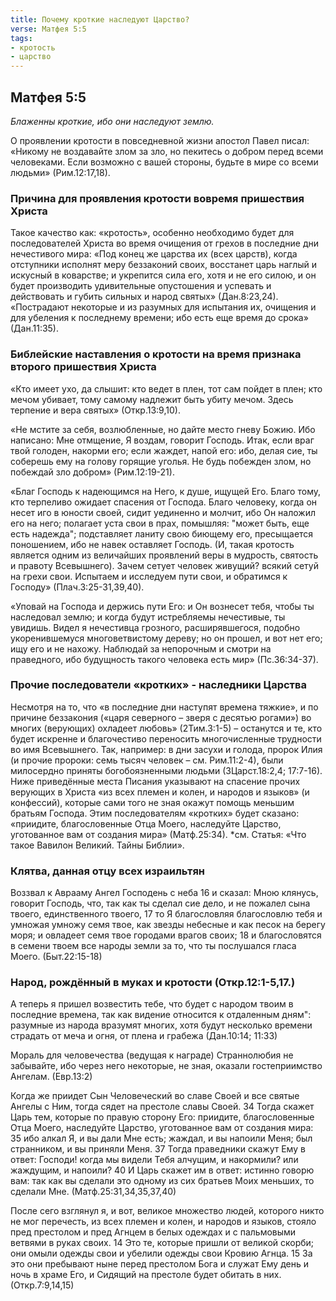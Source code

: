 ```yaml
---
title: Почему кроткие наследуют Царство?
verse: Матфея 5:5
tags: 
- кротость
- царство
---
```


## Матфея 5:5

*Блаженны кроткие, ибо они наследуют землю.* 

О проявлении кротости в повседневной жизни апостол Павел писал: «Никому не воздавайте злом за зло, но пекитесь о добром перед всеми человеками.  Если возможно с вашей стороны, будьте в мире со всеми людьми» (Рим.12:17,18). 

### Причина для проявления кротости вовремя пришествия Христа

Такое качество как: «кротость», особенно необходимо будет для последователей Христа во время очищения от грехов в последние дни нечестивого мира: «Под конец же царства их (всех царств), когда отступники исполнят меру беззаконий своих, восстанет царь наглый и искусный в коварстве; и укрепится сила его, хотя и не его силою, и он будет производить удивительные опустошения и успевать и действовать и губить сильных и народ святых» (Дан.8:23,24). «Пострадают некоторые и из разумных для испытания их, очищения и для убеления к последнему времени; ибо есть еще время до срока» (Дан.11:35).

### Библейские наставления о кротости на время признака второго пришествия Христа

«Кто имеет ухо, да слышит: кто ведет в плен, тот сам пойдет в плен; кто мечом убивает, тому самому надлежит быть убиту мечом. Здесь терпение и вера святых» (Откр.13:9,10). 

«Не мстите за себя, возлюбленные, но дайте место гневу Божию. Ибо написано: Мне отмщение, Я воздам, говорит Господь. Итак, если враг твой голоден, накорми его; если жаждет, напой его: ибо, делая сие, ты соберешь ему на голову горящие уголья.  Не будь побежден злом, но побеждай зло добром» (Рим.12:19-21). 

«Благ Господь к надеющимся на Него, к душе, ищущей Его.  Благо тому, кто терпеливо ожидает спасения от Господа.  Благо человеку, когда он несет иго в юности своей, сидит уединенно и молчит, ибо Он наложил его на него;  полагает уста свои в прах, помышляя: "может быть, еще есть надежда";  подставляет ланиту свою биющему его, пресыщается поношением,  ибо не навек оставляет Господь.  (И, такая кротость является одним из величайших проявлений веры в мудрость, святость и правоту Всевышнего).   Зачем сетует человек живущий? всякий сетуй на грехи свои.  Испытаем и исследуем пути свои, и обратимся к Господу» (Плач.3:25-31,39,40). 

«Уповай на Господа и держись пути Его: и Он вознесет тебя, чтобы ты наследовал землю; и когда будут истребляемы нечестивые, ты увидишь. Видел я нечестивца грозного, расширявшегося, подобно укоренившемуся многоветвистому дереву;  но он прошел, и вот нет его; ищу его и не нахожу. Наблюдай за непорочным и смотри на праведного, ибо будущность такого человека есть мир» (Пс.36:34-37). 

### Прочие последователи «кротких» - наследники Царства

Несмотря на то, что «в последние дни наступят времена тяжкие», и по причине беззакония («царя северного – зверя с десятью рогами») во многих (верующих)  охладеет любовь» (2Тим.3:1-5) – останутся и те, кто будет искренне и благочестиво переносить многочисленные трудности во имя Всевышнего. Так, например: в дни засухи и голода, пророк Илия (и прочие пророки: семь тысяч человек – см. Рим.11:2-4), были милосердно приняты богобоязненными людьми (3Царст.18:2,4; 17:7-16). Ниже приведённые места Писания указывают на спасение прочих верующих в Христа «из всех племен и колен, и народов и языков» (и конфессий), которые сами того не зная окажут помощь меньшим братьям Господа. Этим последователям «кротких» будет сказано: «приидите, благословенные Отца Моего, наследуйте Царство, уготованное вам от создания мира» (Матф.25:34).  *см. Статья: «Что такое Вавилон Великий. Тайны Библии». 


### Клятва, данная отцу всех израильтян

Воззвал к Аврааму Ангел Господень с неба 16 и сказал: Мною клянусь, говорит Господь, что, так как ты сделал сие дело, и не пожалел сына твоего, единственного твоего, 17 то Я благословляя благословлю тебя и умножая умножу семя твое, как звезды небесные и как песок на берегу моря; и овладеет семя твое городами врагов своих; 18 и благословятся в семени твоем все народы земли за то, что ты послушался гласа Моего. (Быт.22:15-18) 

### Народ, рождённый в муках и кротости (Откр.12:1-5,17.)

А теперь я пришел возвестить тебе, что будет с народом твоим в последние времена, так как видение относится к отдаленным дням":  разумные из народа вразумят многих, хотя будут несколько времени страдать от меча и огня, от плена и грабежа (Дан.10:14; 11:33)

Мораль для человечества (ведущая к награде)
Страннолюбия не забывайте, ибо через него некоторые, не зная, оказали гостеприимство Ангелам. (Евр.13:2)

Когда же приидет Сын Человеческий во славе Своей и все святые Ангелы с Ним, тогда сядет на престоле славы Своей.  34 Тогда скажет Царь тем, которые по правую сторону Его: приидите, благословенные Отца Моего, наследуйте Царство, уготованное вам от создания мира: 35 ибо алкал Я, и вы дали Мне есть; жаждал, и вы напоили Меня; был странником, и вы приняли Меня. 37 Тогда праведники скажут Ему в ответ: Господи! когда мы видели Тебя алчущим, и накормили? или жаждущим, и напоили? 40 И Царь скажет им в ответ: истинно говорю вам: так как вы сделали это одному из сих братьев Моих меньших, то сделали Мне. (Матф.25:31,34,35,37,40)

После сего взглянул я, и вот, великое множество людей, которого никто не мог перечесть, из всех племен и колен, и народов и языков, стояло пред престолом и пред Агнцем в белых одеждах и с пальмовыми ветвями в руках своих. 14 Это те, которые пришли от великой скорби; они омыли одежды свои и убелили одежды свои Кровию Агнца. 15 За это они пребывают ныне перед престолом Бога и служат Ему день и ночь в храме Его, и Сидящий на престоле будет обитать в них. (Откр.7:9,14,15)